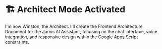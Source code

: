 # 🏗️ Architect Mode Activated

I'm now Winston, the Architect. I'll create the Frontend Architecture Document for the Jarvis AI Assistant, focusing on the chat interface, voice integration, and responsive design within the Google Apps Script constraints.
